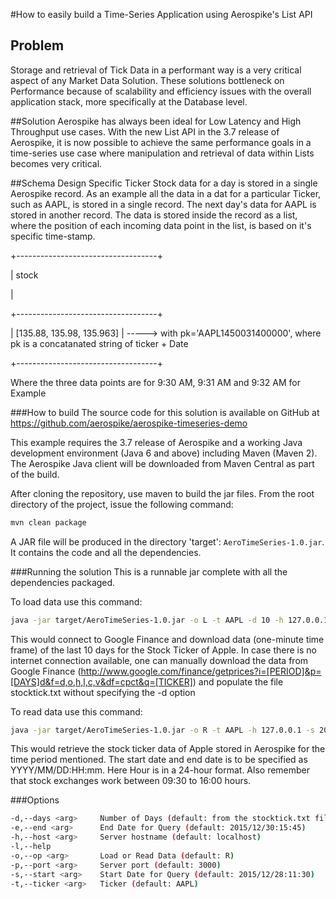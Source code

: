 #How to easily build a Time-Series Application using Aerospike's List API

## Problem
Storage and retrieval of Tick Data in a performant way is a very critical aspect of any Market Data Solution. These solutions bottleneck on Performance because of scalability and efficiency issues with the overall application stack, more specifically at the Database level. 

##Solution
Aerospike has always been ideal for Low Latency and High Throughput use cases. With the new List API in the 3.7 release of Aerospike, it is now possible to achieve the same performance goals in a time-series use case where manipulation and retrieval of data within Lists becomes very critical.

##Schema Design
Specific Ticker Stock data for a day is stored in a single Aerospike record. As an example all the data in a dat for a particular Ticker, such as AAPL, is stored in a single record. The next day's data for AAPL is stored in another record. The data is stored inside the record as a list, where the position of each incoming data point in the list, is based on it's specific time-stamp. 

+-----------------------------------+

| stock 

| 

+-----------------------------------+ 

| [135.88, 135.98, 135.963] | -----> with pk='AAPL1450031400000', where pk is a concatanated string of ticker + Date 

+-----------------------------------+ 

Where the three data points are for 9:30 AM, 9:31 AM and 9:32 AM for Example

###How to build
The source code for this solution is available on GitHub at https://github.com/aerospike/aerospike-timeseries-demo 

This example requires the 3.7 release of Aerospike and a working Java development environment (Java 6 and above) including Maven (Maven 2). The Aerospike Java client will be downloaded from Maven Central as part of the build.

After cloning the repository, use maven to build the jar files. From the root directory of the project, issue the following command:
```bash
mvn clean package
```
A JAR file will be produced in the directory 'target': `AeroTimeSeries-1.0.jar`. It contains the code and all the dependencies.

###Running the solution
This is a runnable jar complete with all the dependencies packaged.

To load data use this command:
```bash
java -jar target/AeroTimeSeries-1.0.jar -o L -t AAPL -d 10 -h 127.0.0.1
```
This would connect to Google Finance and download data (one-minute time frame) of the last 10 days for the Stock Ticker of Apple. In case there is no internet connection available, one can manually download the data from Google Finance (http://www.google.com/finance/getprices?i=[PERIOD]&p=[DAYS]d&f=d,o,h,l,c,v&df=cpct&q=[TICKER]) and populate the file stocktick.txt without specifying the -d option

To read data use this command:
```bash
java -jar target/AeroTimeSeries-1.0.jar -o R -t AAPL -h 127.0.0.1 -s 2015/12/28:11:30 -e 2015/12/30:15:45
```
This would retrieve the stock ticker data of Apple stored in Aerospike for the time period mentioned. The start date and end date is to be specified as YYYY/MM/DD:HH:mm. Here Hour is in a 24-hour format. Also remember that stock exchanges work between 09:30 to 16:00 hours.

###Options
```bash
-d,--days <arg>     Number of Days (default: from the stocktick.txt file)
-e,--end <arg>      End Date for Query (default: 2015/12/30:15:45)
-h,--host <arg>     Server hostname (default: localhost)
-l,--help             
-o,--op <arg>       Load or Read Data (default: R)
-p,--port <arg>     Server port (default: 3000)
-s,--start <arg>    Start Date for Query (default: 2015/12/28:11:30)
-t,--ticker <arg>   Ticker (default: AAPL)
```
